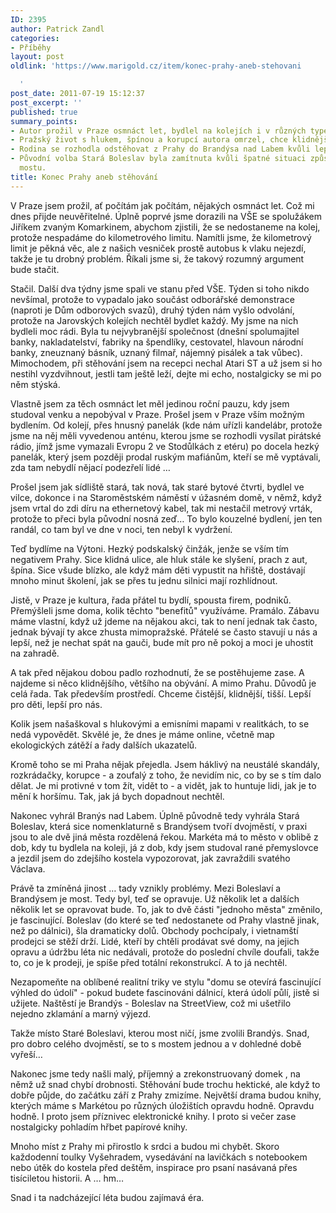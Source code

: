 ```yaml
---
ID: 2395
author: Patrick Zandl
categories:
- Příběhy
layout: post
oldlink: 'https://www.marigold.cz/item/konec-prahy-aneb-stehovani

  '
post_date: 2011-07-19 15:12:37
post_excerpt: ''
published: true
summary_points:
- Autor prožil v Praze osmnáct let, bydlel na kolejích i v různých typech bytů.
- Pražský život s hlukem, špínou a korupcí autora omrzel, chce klidnější prostředí.
- Rodina se rozhodla odstěhovat z Prahy do Brandýsa nad Labem kvůli lepšímu prostředí.
- Původní volba Stará Boleslav byla zamítnuta kvůli špatné situaci způsobené opravou
  mostu.
title: Konec Prahy aneb stěhování
---
```


V Praze jsem prožil, ať počítám jak počítám, nějakých osmnáct let. Což mi dnes přijde neuvěřitelné. Úplně poprvé jsme dorazili na VŠE se spolužákem Jiříkem zvaným Komarkinem, abychom zjistili, že se nedostaneme na kolej, protože nespadáme do kilometrového limitu. Namítli jsme, že kilometrový limit je pěkná věc, ale z našich vesniček prostě autobus k vlaku nejezdí, takže je tu drobný problém. Říkali jsme si, že takový rozumný argument bude stačit. 

Stačil. Další dva týdny jsme spali ve stanu před VŠE. Týden si toho nikdo nevšímal, protože to vypadalo jako součást odborářské demonstrace (naproti je Dům odborových svazů), druhý týden nám vyšlo odvolání, protože na Jarovských kolejích nechtěl bydlet každý. My jsme na nich bydleli moc rádi. Byla tu nejvybranější společnost (dnešní spolumajitel banky, nakladatelství, fabriky na špendlíky, cestovatel, hlavoun národní banky, zneuznaný básník, uznaný filmař, nájemný pisálek a tak vůbec). Mimochodem, při stěhování jsem na recepci nechal Atari ST a už jsem si ho nestihl vyzdvihnout, jestli tam ještě leží, dejte mi echo, nostalgicky se mi po něm stýská. 

Vlastně jsem za těch osmnáct let měl jedinou roční pauzu, kdy jsem studoval venku a nepobýval v Praze. Prošel jsem v Praze vším možným bydlením. Od kolejí, přes hnusný panelák (kde nám uřízli kandelábr, protože jsme na něj měli vyvedenou anténu, kterou jsme se rozhodli vysílat pirátské rádio, jímž jsme vymazali Evropu 2 ve Stodůlkách z etéru) po docela hezký panelák, který jsem později prodal ruským mafiánům, kteří se mě vyptávali, zda tam nebydlí nějací podezřelí lidé … 

Prošel jsem jak sídliště stará, tak nová, tak staré bytové čtvrti, bydlel ve vilce, dokonce i na Staroměstském náměstí v úžasném domě, v němž, když jsem vrtal do zdi díru na ethernetový kabel, tak mi nestačil metrový vrták, protože to přeci byla původní nosná zeď… To bylo kouzelné bydlení, jen ten randál, co tam byl ve dne v noci, ten nebyl k vydržení. 

Teď bydlíme na Výtoni. Hezký podskalský činžák, jenže se vším tím negativem Prahy. Sice klidná ulice, ale hluk stále ke slyšení, prach z aut, špína. Sice všude blízko, ale když mám děti vypustit na hřiště, dostávají mnoho minut školení, jak se přes tu jednu silnici mají rozhlídnout. 

Jistě, v Praze je kultura, řada přátel tu bydlí, spousta firem, podniků. Přemýšleli jsme doma, kolik těchto "benefitů" využíváme. Pramálo. Zábavu máme vlastní, když už jdeme na nějakou akci, tak to není jednak tak často, jednak bývají ty akce zhusta mimopražské. Přátelé se často stavují u nás a lepší, než je nechat spát na gauči, bude mít pro ně pokoj a moci je uhostit na zahradě. 

A tak před nějakou dobou padlo rozhodnutí, že se postěhujeme zase. A najdeme si něco klidnějšího, většího na obývání. A mimo Prahu. Důvodů je celá řada. Tak především prostředí. Chceme čistější, klidnější, tišší. Lepší pro děti, lepší pro nás. 

Kolik jsem našaškoval s hlukovými a emisními mapami v realitkách, to se nedá vypovědět. Skvělé je, že dnes je máme online, včetně map ekologických zátěží a řady dalších ukazatelů. 

Kromě toho se mi Praha nějak přejedla. Jsem háklivý na neustálé skandály, rozkrádačky, korupce - a zoufalý z toho, že nevidím nic, co by se s tím dalo dělat. Je mi protivné v tom žít, vidět to - a vidět, jak to huntuje lidi, jak je to mění k horšímu. Tak, jak já bych dopadnout nechtěl. 

Nakonec vyhrál Branýs nad Labem. Úplně původně tedy vyhrála Stará Boleslav, která sice nomenklaturně s Brandýsem tvoří dvojměstí, v praxi jsou to ale dvě jiná města rozdělená řekou. Markéta má to město v oblibě z dob, kdy tu bydlela na koleji, já z dob, kdy jsem studoval rané přemyslovce a jezdil jsem do zdejšího kostela vypozorovat, jak zavraždili svatého Václava. 

Právě ta zmíněná jinost … tady vznikly problémy. Mezi Boleslaví a Brandýsem je most. Tedy byl, teď se opravuje. Už několik let a dalších několik let se opravovat bude. To, jak to dvě části "jednoho města" změnilo, je fascinující. Boleslav (do které se teď nedostanete od Prahy vlastně jinak, než po dálnici), šla dramaticky dolů. Obchody pochcípaly, i vietnamští prodejci se stěží drží. Lidé, kteří by chtěli prodávat své domy, na jejich opravu a údržbu léta nic nedávali, protože do poslední chvíle doufali, takže to, co je k prodeji, je spíše před totální rekonstrukcí. A to já nechtěl. 

Nezapomeňte na oblíbené realitní triky ve stylu "domu se otevírá fascinující výhled do údolí" - pokud budete fascinováni dálnicí, která údolí půlí, jistě si užijete. Naštěstí je Brandýs - Boleslav na StreetView, což mi ušetřilo nejedno zklamání a marný výjezd. 

Takže místo Staré Boleslavi, kterou most ničí, jsme zvolili Brandýs. Snad, pro dobro celého dvojměstí, se to s mostem jednou a v dohledné době vyřeší… 

Nakonec jsme tedy našli malý, příjemný a zrekonstruovaný domek , na němž už snad chybí drobnosti. Stěhování bude trochu hektické, ale když to dobře půjde, do začátku září z Prahy zmizíme. Největší drama budou knihy, kterých máme s Markétou po různých úložištích opravdu hodně. Opravdu hodně. I proto jsem příznivec elektronické knihy. I proto si večer zase nostalgicky pohladím hřbet papírové knihy. 

Mnoho míst z Prahy mi přirostlo k srdci a budou mi chybět. Skoro každodenní toulky Vyšehradem,  vysedávání na lavičkách s notebookem nebo útěk do kostela před deštěm, inspirace pro psaní nasávaná přes tisíciletou historii. A … hm…

Snad i ta nadcházející léta budou zajímavá éra.